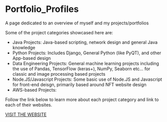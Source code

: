 # Portfolio_Profiles
A page dedicated to an overview of myself and my projects/portfolios

Some of the project categories showcased here are:

- Java Projects: Java-based scripting, network design and general Java knowledge
- Python Projects: Includes Django, General Python (like PyQT), and other App-based design
- Data Engineering Projects: General machine learning projects including the use of Pandas, TensorFlow (keras+), NumPy, Seaborn etc... for classic and image processing based projects
- Node.JS/Javascript Projects: Some basic use of Node.JS and Javascript for front-end deisgn, primarily based around NFT website design
- AWS-based Projects:

Follow the link below to learn more about each project category and link to each of their websites.

[VISIT THE WEBSITE](https://gitmoorehub.github.io/Portfolio_Profiles/)
